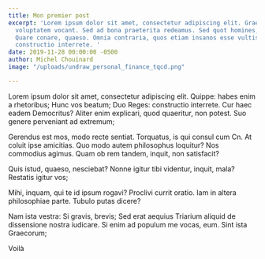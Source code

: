 ```yaml
---
title: Mon premier post
excerpt: 'Lorem ipsum dolor sit amet, consectetur adipiscing elit. Graece donan, Latine
  voluptatem vocant. Sed ad bona praeterita redeamus. Sed quot homines, tot sententiae;
  Quare conare, quaeso. Omnia contraria, quos etiam insanos esse vultis. Duo Reges:
  constructio interrete. '
date: 2019-11-28 00:00:00 -0500
author: Michel Chouinard
image: "/uploads/undraw_personal_finance_tqcd.png"

---
```

Lorem ipsum dolor sit amet, consectetur adipiscing elit. Quippe: habes enim a rhetoribus; Hunc vos beatum; Duo Reges: constructio interrete. Cur haec eadem Democritus? Aliter enim explicari, quod quaeritur, non potest. Suo genere perveniant ad extremum; 

Gerendus est mos, modo recte sentiat. Torquatus, is qui consul cum Cn. At coluit ipse amicitias. Quo modo autem philosophus loquitur? Nos commodius agimus. Quam ob rem tandem, inquit, non satisfacit? 

Quis istud, quaeso, nesciebat? Nonne igitur tibi videntur, inquit, mala? Restatis igitur vos; 

Mihi, inquam, qui te id ipsum rogavi? Proclivi currit oratio. Iam in altera philosophiae parte. Tubulo putas dicere? 

Nam ista vestra: Si gravis, brevis; Sed erat aequius Triarium aliquid de dissensione nostra iudicare. Si enim ad populum me vocas, eum. Sint ista Graecorum;

Voilà